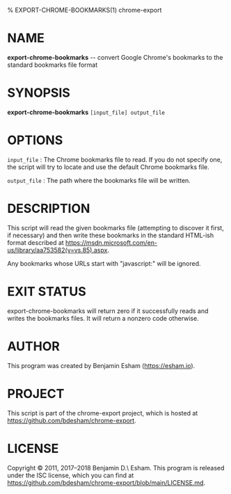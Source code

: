 % EXPORT-CHROME-BOOKMARKS(1) chrome-export

# NAME

**export-chrome-bookmarks** -- convert Google Chrome's bookmarks to the standard bookmarks file format

# SYNOPSIS

**export-chrome-bookmarks** `[input_file] output_file`

# OPTIONS

`input_file`
: The Chrome bookmarks file to read. If you do not specify one, the script will try to locate and use the default Chrome bookmarks file.

`output_file`
: The path where the bookmarks file will be written.

# DESCRIPTION

This script will read the given bookmarks file (attempting to discover it first, if necessary) and then write these bookmarks in the standard HTML-ish format described at <https://msdn.microsoft.com/en-us/library/aa753582(v=vs.85).aspx>.

Any bookmarks whose URLs start with "javascript:" will be ignored.

# EXIT STATUS

export-chrome-bookmarks will return zero if it successfully reads and writes the bookmarks files. It will return a nonzero code otherwise.

# AUTHOR

This program was created by Benjamin Esham (https://esham.io).

# PROJECT

This script is part of the chrome-export project, which is hosted at <https://github.com/bdesham/chrome-export>.

# LICENSE

Copyright © 2011, 2017–2018 Benjamin D.\ Esham. This program is released under the ISC license, which you can find at <https://github.com/bdesham/chrome-export/blob/main/LICENSE.md>.
